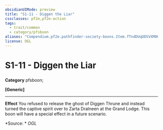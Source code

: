 ```yaml
---
obsidianUIMode: preview
title: "S1-11 - Diggen the Liar"
cssclasses: pf2e,pf2e-action
tags:
  - trait/common
  - category/pfsboon
aliases: "Compendium.pf2e.pathfinder-society-boons.Item.fTndDUqUDSVXM0Qm"
license: OGL
---
```

# S1-11 - Diggen the Liar

### 

**Category** pfsboon; 




**\[Generic\]**

* * *

**Effect** You refused to release the ghost of Diggen Thrune and instead turned the captive spirit over to Zarta Dralneen at the Grand Lodge. This boon will have a special effect in a future scenario.

*Source: *
*OGL*